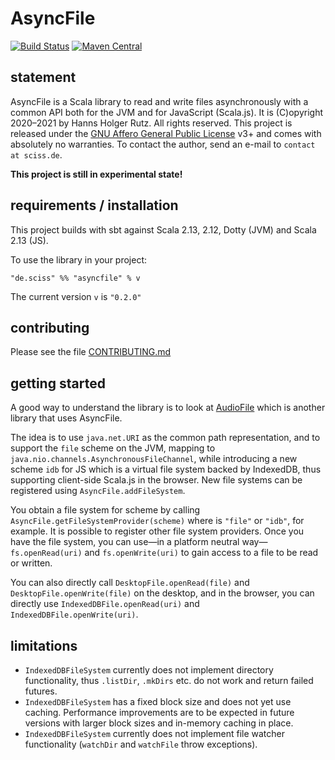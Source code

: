 # AsyncFile

[![Build Status](https://github.com/Sciss/AsyncFile/workflows/Scala%20CI/badge.svg?branch=main)](https://github.com/Sciss/AsyncFile/actions?query=workflow%3A%22Scala+CI%22)
[![Maven Central](https://maven-badges.herokuapp.com/maven-central/de.sciss/asyncfile_2.13/badge.svg)](https://maven-badges.herokuapp.com/maven-central/de.sciss/asyncfile_2.13)

## statement

AsyncFile is a Scala library to read and write files asynchronously with a common API both for the JVM and for
JavaScript (Scala.js). It is (C)opyright 2020–2021 by Hanns Holger Rutz. All rights reserved.
This project is released under
the [GNU Affero General Public License](https://github.com/Sciss/AsyncFile/raw/main/LICENSE) v3+ and comes
with absolutely no warranties. To contact the author, send an e-mail to `contact at sciss.de`.

__This project is still in experimental state!__

## requirements / installation

This project builds with sbt against Scala 2.13, 2.12, Dotty (JVM) and Scala 2.13 (JS).

To use the library in your project:

    "de.sciss" %% "asyncfile" % v

The current version `v` is `"0.2.0"`

## contributing

Please see the file [CONTRIBUTING.md](CONTRIBUTING.md)

## getting started

A good way to understand the library is to look at [AudioFile](https://github.com/Sciss/AudioFile/) 
which is another library that uses AsyncFile.

The idea is to use `java.net.URI` as the common path representation, and to support the `file` scheme on the JVM,
mapping to `java.nio.channels.AsynchronousFileChannel`, while introducing a new scheme `idb` for JS which is
a virtual file system backed by IndexedDB, thus supporting client-side Scala.js in the browser. New file systems
can be registered using `AsyncFile.addFileSystem`.

You obtain a file system for scheme by calling `AsyncFile.getFileSystemProvider(scheme)` where is `"file"` or `"idb"`,
for example. It is possible to register other file system providers. Once you have the file system, you can 
use—in a platform neutral way—`fs.openRead(uri)` and `fs.openWrite(uri)` to gain access to a file to be read or 
written.
 
You can also directly call `DesktopFile.openRead(file)` and `DesktopFile.openWrite(file)` on the desktop, and
in the browser, you can directly use `IndexedDBFile.openRead(uri)` and `IndexedDBFile.openWrite(uri)`.

## limitations

- `IndexedDBFileSystem` currently does not implement directory functionality, thus `.listDir`, `.mkDirs` etc.
  do not work and return failed futures.
- `IndexedDBFileSystem` has a fixed block size and does not yet use caching. Performance improvements are to be
  expected in future versions with larger block sizes and in-memory caching in place.
- `IndexedDBFileSystem` currently does not implement file watcher functionality (`watchDir` and `watchFile` throw
  exceptions).